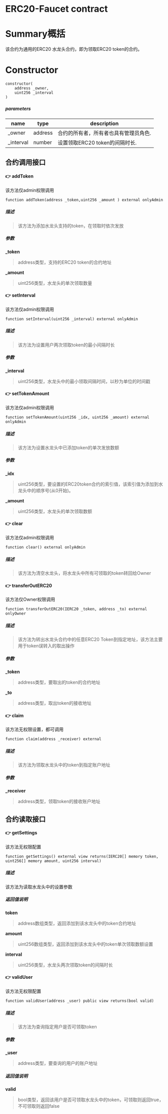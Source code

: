 # ERC20-Faucet contract

# Summary概括

该合约为通用的ERC20 水龙头合约，即为领取ERC20 token的合约。

# Constructor
```
constructor(
    address _owner,
    uint256 _interval
)
```

##### parameters


|  name   | type  | description  |
|  ----  | ----  | ---- |
| _owner  | address | 合约的所有者，所有者也具有管理员角色. |
| _interval  | number | 设置领取ERC20 token的间隔时长. |

## 合约调用接口

#### :point_right: addToken
该方法仅admin权限调用   
```
function addToken(address _token,uint256 _amount ) external onlyAdmin
```
##### 描述
> 该方法为添加水龙头支持的token，在领取时依次发放

##### 参数
**_token**
> address类型，支持的ERC20 token的合约地址

**_amount**
> uint256类型，水龙头的单次领取数量


#### :point_right: setInterval
该方法仅admin权限调用      
```
function setInterval(uint256 _interval) external onlyAdmin
```
##### 描述
> 该方法为设置用户两次领取token的最小间隔时长

##### 参数
**_interval**
> uint256类型，水龙头中的最小领取间隔时间，以秒为单位的时间戳


#### :point_right: setTokenAmount
该方法仅admin权限调用   
```
function setTokenAmount(uint256 _idx, uint256 _amount) external onlyAdmin
```
##### 描述
> 该方法为设置水龙头中已添加token的单次发放数额

##### 参数
**_idx**
> uint256类型，要设置的ERC20token合约的索引值，该索引值为添加到水龙头中的顺序号(从0开始)。

**_amount**
> uint256类型，水龙头的单次领取数额


#### :point_right: clear
该方法仅admin权限调用   
```
function clear() external onlyAdmin
```
##### 描述
> 该方法为清空水龙头，将水龙头中所有可领取的token转回给Owner


#### :point_right: transferOutERC20
该方法仅Owner权限调用      
```
function transferOutERC20(IERC20 _token, address _to) external onlyOwner
```
##### 描述
> 该方法为转出水龙头合约中的任意ERC20 Token到指定地址，该方法主要用于token误转入的取出操作

##### 参数
**_token**
> address类型，要取出的token的合约地址

**_to**
> address类型，取出token的接收地址


#### :point_right: claim
该方法无权限设置，都可调用   
```
function claim(address _receiver) external
```
##### 描述
> 该方法为领取水龙头中的token到指定账户地址

##### 参数
**_receiver**
> address类型，领取token的接收账户地址


## 合约读取接口

#### :point_right: getSettings
该方法无权限配置   
```
function getSettings() external view returns(IERC20[] memory token, uint256[] memory amount, uint256 interval)
```
##### 描述
该方法为读取水龙头中的设置参数

##### 返回值说明
**token**
> address数组类型，返回添加到该水龙头中的token合约地址

**amount**
> uint256数组类型，返回添加到该水龙头中的token单次领取数额设置

**interval**
> uint256类型，水龙头两次领取token的间隔时长


#### :point_right: validUser
该方法无权限配置   
```
function validUser(address _user) public view returns(bool valid)
```
##### 描述
> 该方法为查询指定用户是否可领取token

##### 参数
**_user**
> address类型，要查询的用户的账户地址

##### 返回值说明
**valid**
> bool类型，返回该用户是否可领取水龙头中的token，可领取则返回true，不可领取则返回false

